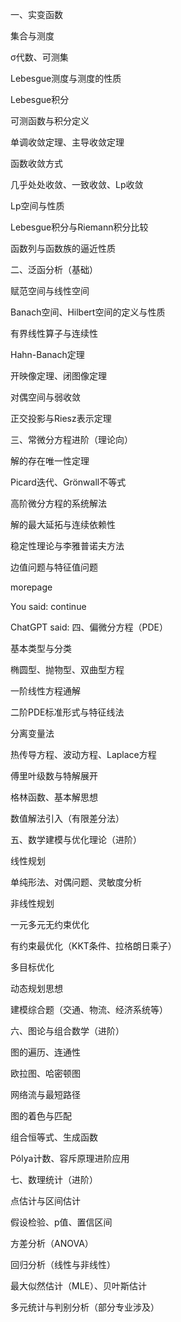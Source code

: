 一、实变函数

集合与测度

σ代数、可测集

Lebesgue测度与测度的性质

Lebesgue积分

可测函数与积分定义

单调收敛定理、主导收敛定理

函数收敛方式

几乎处处收敛、一致收敛、Lp收敛

Lp空间与性质

Lebesgue积分与Riemann积分比较

函数列与函数族的逼近性质

二、泛函分析（基础）

赋范空间与线性空间

Banach空间、Hilbert空间的定义与性质

有界线性算子与连续性

Hahn-Banach定理

开映像定理、闭图像定理

对偶空间与弱收敛

正交投影与Riesz表示定理

三、常微分方程进阶（理论向）

解的存在唯一性定理

Picard迭代、Grönwall不等式

高阶微分方程的系统解法

解的最大延拓与连续依赖性

稳定性理论与李雅普诺夫方法

边值问题与特征值问题

morepage







You said:
continue


ChatGPT said:
四、偏微分方程（PDE）

基本类型与分类

椭圆型、抛物型、双曲型方程

一阶线性方程通解

二阶PDE标准形式与特征线法

分离变量法

热传导方程、波动方程、Laplace方程

傅里叶级数与特解展开

格林函数、基本解思想

数值解法引入（有限差分法）

五、数学建模与优化理论（进阶）

线性规划

单纯形法、对偶问题、灵敏度分析

非线性规划

一元多元无约束优化

有约束最优化（KKT条件、拉格朗日乘子）

多目标优化

动态规划思想

建模综合题（交通、物流、经济系统等）

六、图论与组合数学（进阶）

图的遍历、连通性

欧拉图、哈密顿图

网络流与最短路径

图的着色与匹配

组合恒等式、生成函数

Pólya计数、容斥原理进阶应用

七、数理统计（进阶）

点估计与区间估计

假设检验、p值、置信区间

方差分析（ANOVA）

回归分析（线性与非线性）

最大似然估计（MLE）、贝叶斯估计

多元统计与判别分析（部分专业涉及）
